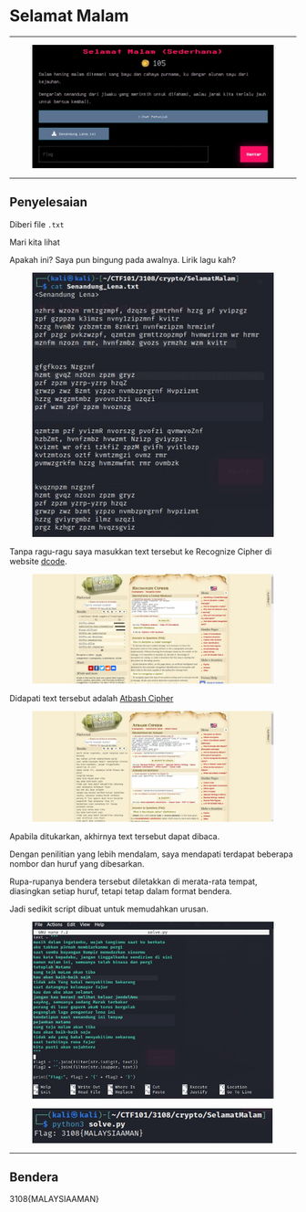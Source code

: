 # Selamat Malam

***

<figure><img src="../../../../.gitbook/assets/image (8) (1).png" alt=""><figcaption></figcaption></figure>

***

## Penyelesaian

Diberi file `.txt`

Mari kita lihat

Apakah ini? Saya pun bingung pada awalnya. Lirik lagu kah?

<figure><img src="../../../../.gitbook/assets/image (9).png" alt=""><figcaption></figcaption></figure>

Tanpa ragu-ragu saya masukkan text tersebut ke Recognize Cipher di website [dcode](https://www.dcode.fr/).

<figure><img src="../../../../.gitbook/assets/image (10).png" alt=""><figcaption></figcaption></figure>

Didapati text tersebut adalah [Atbash Cipher](https://www.geeksforgeeks.org/implementing-atbash-cipher/)

<figure><img src="../../../../.gitbook/assets/image (11).png" alt=""><figcaption></figcaption></figure>

Apabila ditukarkan, akhirnya text tersebut dapat dibaca.

Dengan penilitian yang lebih mendalam, saya mendapati terdapat beberapa nombor dan huruf yang dibesarkan.

Rupa-rupanya bendera tersebut diletakkan di merata-rata tempat, diasingkan setiap huruf, tetapi tetap dalam format bendera.

Jadi sedikit script dibuat untuk memudahkan urusan.

<figure><img src="../../../../.gitbook/assets/image (12).png" alt=""><figcaption></figcaption></figure>

<figure><img src="../../../../.gitbook/assets/image (13).png" alt=""><figcaption></figcaption></figure>

***

## Bendera

3108{MALAYSIAAMAN}
